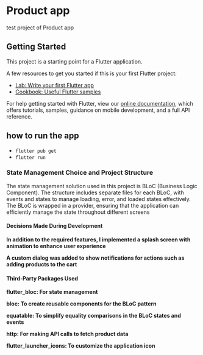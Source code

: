 # Product app

test project of Product app

## Getting Started

This project is a starting point for a Flutter application.

A few resources to get you started if this is your first Flutter project:

- [Lab: Write your first Flutter app](https://flutter.dev/docs/get-started/codelab)
- [Cookbook: Useful Flutter samples](https://flutter.dev/docs/cookbook)

For help getting started with Flutter, view our
[online documentation](https://flutter.dev/docs), which offers tutorials,
samples, guidance on mobile development, and a full API reference.

## how to run the app 

*  `flutter pub get`
*  `flutter run`


### State Management Choice and Project Structure

The state management solution used in this project is BLoC (Business Logic Component).
The structure includes separate files for each BLoC, with events and states to manage loading,
error, and loaded states effectively. The BLoC is wrapped in a provider,
ensuring that the application can efficiently manage the state throughout different screens


#### Decisions Made During Development

**In addition to the required features, I implemented a splash screen with animation to enhance user experience**

**A custom dialog was added to show notifications for actions such as adding products to the cart**


#### Third-Party Packages Used

**flutter_bloc: For state management**

**bloc: To create reusable components for the BLoC pattern**

**equatable: To simplify equality comparisons in the BLoC states and events**

**http: For making API calls to fetch product data**

**flutter_launcher_icons: To customize the application icon**



